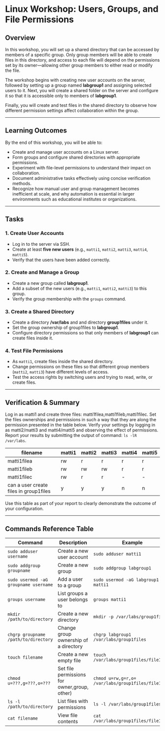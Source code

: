 # Linux Workshop: Users, Groups, and File Permissions

## Overview
In this workshop, you will set up a shared directory that can be accessed by members of a specific group. Only group members will be able to create files in this directory, and access to each file will depend on the permissions set by its owner—allowing other group members to either read or modify the file.

The workshop begins with creating new user accounts on the server, followed by setting up a group named **labgroup1** and assigning selected users to it. Next, you will create a shared folder on the server and configure it so that it is accessible only to members of **labgroup1**.

Finally, you will create and test files in the shared directory to observe how different permission settings affect collaboration within the group. 

---

## Learning Outcomes
By the end of this workshop, you will be able to:

- Create and manage user accounts on a Linux server.  
- Form groups and configure shared directories with appropriate permissions.  
- Experiment with file-level permissions to understand their impact on collaboration.  
- Document administrative tasks effectively using concise verification methods.  
- Recognize how manual user and group management becomes inefficient at scale, and why automation is essential in larger environments such as educational institutes or organizations.  

---

## Tasks

### 1. Create User Accounts
- Log in to the server via SSH.  
- Create at least **five new users** (e.g., `matti1`, `matti2`, `matti3`, `matti4`, `matti5`).  
- Verify that the users have been added correctly.  

### 2. Create and Manage a Group
- Create a new group called **labgroup1**.  
- Add a subset of the new users (e.g., `matti1`, `matti2`, `matti3`) to this group.  
- Verify the group membership with the `groups` command.  

### 3. Create a Shared Directory
- Create a directory **/var/labs** and and directory **group1files** under it.  
- Set the group ownership of group1files to **labgroup1**.  
- Configure directory permissions so that only members of **labgroup1** can create files inside it.  

### 4. Test File Permissions
- As `matti1`, create files inside the shared directory.  
- Change permissions on these files so that different group members (`matti2`, `matti3`) have different levels of access.  
- Test the access rights by switching users and trying to read, write, or create files.  

---

## Verification & Summary
Log in as matti1 and create three files: matti1filea,matti1fileb,matti1filec. Set the files ownerships and permissions in such a way that they are along the permission presented in the table below. Verify your settings by logging in as matti2/matti3 and matti4/matti5 and observing the effect of permissions. Report your results by submitting the output of command: `ls -lR /var/labs`.

| filename     | matti1 | matti2 | matti3 | matti4 | matti5 |
|--------------|--------|--------|--------|--------|--------|
| matti1filea  | rw     | r      | r      | r      | r      |
| matti1fileb  | rw     | rw     | rw     | r      | r      |
| matti1filec  | rw     | r      | r      | -      | -      |
| can a user create files in group1files | y | y | y | n | n |

Use this table as part of your report to clearly demonstrate the outcome of your configuration.

---
## Commands Reference Table

| Command | Description | Example |
|---------|-------------|---------|
| `sudo adduser username` | Create a new user account | `sudo adduser matti1` |
| `sudo addgroup groupname` | Create a new group | `sudo addgroup labgroup1` |
| `sudo usermod -aG groupname username` | Add a user to a group | `sudo usermod -aG labgroup1 matti1` |
| `groups username` | List groups a user belongs to | `groups matti1` |
| `mkdir /path/to/directory` | Create a new directory | `mkdir -p /var/labs/group1files` |
| `chgrp groupname /path/to/directory` | Change group ownership of a directory | `chgrp labgroup1 /var/labs/group1files` |
| `touch filename` | Create a new empty file | `touch /var/labs/group1files/file1.txt` |
| `chmod u=???,g=???,o=???` | Set file permissions for owner,group, other) | `chmod u=rw,g=r,o=  /var/labs/group1files/file1.txt` |
| `ls -l /path/to/directory` | List files with permissions | `ls -l /var/labs/group1files` |
| `cat filename` | View file contents | `cat /var/labs/group1files/file1.txt` |

